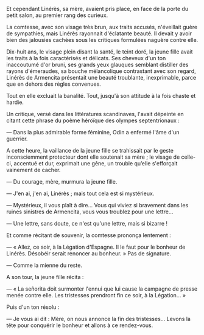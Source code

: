 Et cependant Linérès, sa mère, avaient pris place, en face de la porte du
petit salon, au premier rang des curieux.

La comtesse, avec son visage très brun, aux traits accusés, n'éveillait
guère de sympathies, mais Linérès rayonnait d'éclatante beauté. Il devait y
avoir bien des jalousies cachées sous les critiques formulées naguère contre
elle.

Dix-huit ans, le visage plein disant la santé, le teint doré, la jeune fille
avait les traits à la fois caractérisés et délicats. Ses cheveux d'un ton inaccoutumé d'or bruni, ses grands yeux glauques semblant distiller des rayons d'émeraudes, sa bouche mélancolique contrastant avec son regard, Linérès de Armencita présentait une beauté troublante, inexprimable, parce que en dehors des règles convenues.

Tout en elle excluait la banalité. Tout, jusqu'à son attitude à la fois
chaste et hardie.

Un critique, versé dans les littératures scandinaves, l'avait dépeinte en
citant cette phrase du poème héroïque des olympes septentrionaux :

— Dans la plus admirable forme féminine, Odin a enfermé l'âme d'un guerrier.

A cette heure, la vaillance de la jeune fille se trahissait par le geste inconsciemment protecteur dont elle soutenait sa mère ; le visage de celle-ci, accentué et dur, exprimait une gêne, un trouble qu’elle s'efforçait vainement de cacher.

— Du courage, mère, murmura la jeune fille.

— J'en ai, j'en ai, Linérès ; mais tout cela est si mystérieux.

— Mystérieux, il vous plaît à dire... Vous qui viviez si bravement dans les ruines sinistres de Armencita, vous vous troublez pour une lettre...

— Une lettre, sans doute, ce n'est qu'une lettre, mais si bizarre !

Et comme récitant de souvenir, la comtesse prononça lentement :

— « Allez, ce soir, à la Légation d'Espagne. Il le faut pour le bonheur de
  Linérès. Désobéir serait renoncer au bonheur. » Pas de signature.

— Comme la mienne du reste.

A son tour, la jeune fille récita :

— « La señorita doit surmonter l'ennui que lui cause la campagne de presse menée contre elle. Les tristesses prendront fin ce soir, à la Légation...  »

Puis d'un ton résolu :

— Je vous ai dit : Mère, on nous annonce la fin des tristesses... Levons la
tête pour conquérir le bonheur et allons à ce rendez-vous.

